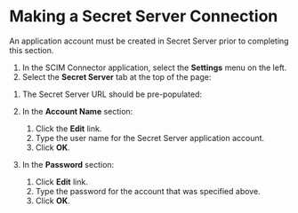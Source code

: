 [title]: # (Secret Server Connection)
[tags]: # (connecting,configuration)
[priority]: # (201)
# Making a Secret Server Connection

An application account must be created in Secret Server prior to completing this section.

1. In the SCIM Connector application, select the __Settings__ menu on the left.
1. Select the __Secret Server__ tab at the top of the page:

<!-- add an overview of the configuration  (mini-toc) 
- add image
-->
1. The Secret Server URL should be pre-populated:

1. In the __Account Name__ section:

   1. Click the __Edit__ link.
   1. Type the user name for the Secret Server application account.
   1. Click __OK__.

1. In the __Password__ section:

   1. Click __Edit__ link.
   1. Type the password for the account that was specified above.
   1. Click __OK__.
